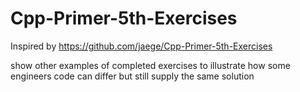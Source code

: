 # Cpp-Primer-5th-Exercises

Inspired by 
https://github.com/jaege/Cpp-Primer-5th-Exercises

show other examples of completed exercises to illustrate how some engineers code can differ but still supply the same solution